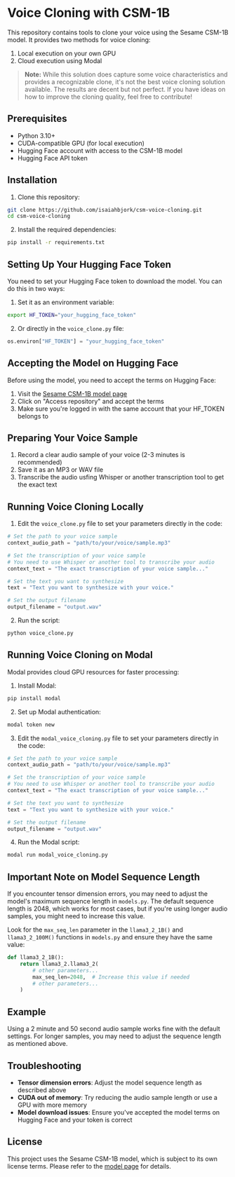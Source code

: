 # Voice Cloning with CSM-1B

This repository contains tools to clone your voice using the Sesame CSM-1B model. It provides two methods for voice cloning:
1. Local execution on your own GPU
2. Cloud execution using Modal

> **Note:** While this solution does capture some voice characteristics and provides a recognizable clone, it's not the best voice cloning solution available. The results are decent but not perfect. If you have ideas on how to improve the cloning quality, feel free to contribute!

## Prerequisites

- Python 3.10+
- CUDA-compatible GPU (for local execution)
- Hugging Face account with access to the CSM-1B model
- Hugging Face API token

## Installation

1. Clone this repository:
```bash
git clone https://github.com/isaiahbjork/csm-voice-cloning.git
cd csm-voice-cloning
```

2. Install the required dependencies:
```bash
pip install -r requirements.txt
```

## Setting Up Your Hugging Face Token

You need to set your Hugging Face token to download the model. You can do this in two ways:

1. Set it as an environment variable:
```bash
export HF_TOKEN="your_hugging_face_token"
```

2. Or directly in the `voice_clone.py` file:
```python
os.environ["HF_TOKEN"] = "your_hugging_face_token"
```

## Accepting the Model on Hugging Face

Before using the model, you need to accept the terms on Hugging Face:

1. Visit the [Sesame CSM-1B model page](https://huggingface.co/sesame/csm-1b)
2. Click on "Access repository" and accept the terms
3. Make sure you're logged in with the same account that your HF_TOKEN belongs to

## Preparing Your Voice Sample

1. Record a clear audio sample of your voice (2-3 minutes is recommended)
2. Save it as an MP3 or WAV file
3. Transcribe the audio usfing Whisper or another transcription tool to get the exact text

## Running Voice Cloning Locally

1. Edit the `voice_clone.py` file to set your parameters directly in the code:

```python
# Set the path to your voice sample
context_audio_path = "path/to/your/voice/sample.mp3"

# Set the transcription of your voice sample
# You need to use Whisper or another tool to transcribe your audio
context_text = "The exact transcription of your voice sample..."

# Set the text you want to synthesize
text = "Text you want to synthesize with your voice."

# Set the output filename
output_filename = "output.wav"
```

2. Run the script:
```bash
python voice_clone.py
```

## Running Voice Cloning on Modal

Modal provides cloud GPU resources for faster processing:

1. Install Modal:
```bash
pip install modal
```

2. Set up Modal authentication:
```bash
modal token new
```

3. Edit the `modal_voice_cloning.py` file to set your parameters directly in the code:

```python
# Set the path to your voice sample
context_audio_path = "path/to/your/voice/sample.mp3"

# Set the transcription of your voice sample
# You need to use Whisper or another tool to transcribe your audio
context_text = "The exact transcription of your voice sample..."

# Set the text you want to synthesize
text = "Text you want to synthesize with your voice."

# Set the output filename
output_filename = "output.wav"
```

4. Run the Modal script:
```bash
modal run modal_voice_cloning.py
```

## Important Note on Model Sequence Length

If you encounter tensor dimension errors, you may need to adjust the model's maximum sequence length in `models.py`. The default sequence length is 2048, which works for most cases, but if you're using longer audio samples, you might need to increase this value.

Look for the `max_seq_len` parameter in the `llama3_2_1B()` and `llama3_2_100M()` functions in `models.py` and ensure they have the same value:

```python
def llama3_2_1B():
    return llama3_2.llama3_2(
        # other parameters...
        max_seq_len=2048,  # Increase this value if needed
        # other parameters...
    )
```

## Example

Using a 2 minute and 50 second audio sample works fine with the default settings. For longer samples, you may need to adjust the sequence length as mentioned above.

## Troubleshooting

- **Tensor dimension errors**: Adjust the model sequence length as described above
- **CUDA out of memory**: Try reducing the audio sample length or use a GPU with more memory
- **Model download issues**: Ensure you've accepted the model terms on Hugging Face and your token is correct

## License

This project uses the Sesame CSM-1B model, which is subject to its own license terms. Please refer to the [model page](https://huggingface.co/sesame/csm-1b) for details. 